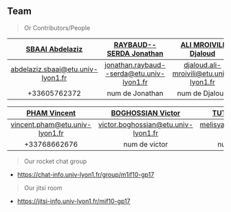 ## Team

> Or Contributors/People


| <a href="https://forge.univ-lyon1.fr/p1807434" target="_blank">**SBAAI Abdelaziz**</a> | <a href="https://forge.univ-lyon1.fr/p1507907" target="_blank">**RAYBAUD--SERDA Jonathan**</a> | <a href="https://forge.univ-lyon1.fr/p1610152" target="_blank">**ALI MROIVILI Djaloud** </a> |
| :---: |:---:| :---:|
|abdelaziz.sbaai@etu.univ-lyon1.fr |jonathan.raybaud--serda@etu.univ-lyon1.fr |djaloud.ali-mroivili@etu.univ-lyon1.fr |
|+33605762372|num de Jonathan|num de Djaloud|



|<a href="https://forge.univ-lyon1.fr/p1610072" target="_blank">**PHAM Vincent**</a> | <a href="https://forge.univ-lyon1.fr/p1712615" target="_blank">**BOGHOSSIAN Victor**</a> | <a href="https://forge.univ-lyon1.fr/p1702053" target="_blank">**TUTOGLU Melisya** </a> |
| :---: |:---:| :---:|
|vincent.pham@etu.univ-lyon1.fr|victor.boghossian@etu.univ-lyon1.fr |melisya.tutoglu@etu.univ-lyon1.fr |
|+33768662676|num de victor|num de melisya|

> Our rocket chat group

- https://chat-info.univ-lyon1.fr/group/m1if10-gp17

> Our jitsi room

- https://jitsi-info.univ-lyon1.fr/mif10-gp17
